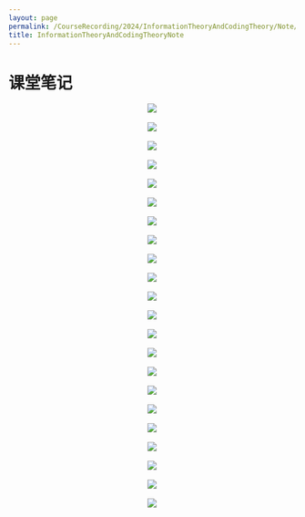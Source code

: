 ```yaml
---
layout: page
permalink: /CourseRecording/2024/InformationTheoryAndCodingTheory/Note/index.html
title: InformationTheoryAndCodingTheoryNote
---
```


# 课堂笔记

<div style="display: flex; justify-content: center;">
    <img src="https://cryoushiwo.oss-cn-hangzhou.aliyuncs.com/images/202409071714808.png" style="max-width: 80%; height: auto;">
</div><br>

<div style="display: flex; justify-content: center;">
    <img src="https://cryoushiwo.oss-cn-hangzhou.aliyuncs.com/images/202409071714786.png" style="max-width: 80%; height: auto;">
</div><br>

<div style="display: flex; justify-content: center;">
    <img src="https://cryoushiwo.oss-cn-hangzhou.aliyuncs.com/images/202409071714333.png" style="max-width: 80%; height: auto;">
</div><br>

<div style="display: flex; justify-content: center;">
    <img src="https://cryoushiwo.oss-cn-hangzhou.aliyuncs.com/images/202409071714940.png" style="max-width: 80%; height: auto;">
</div><br>

<div style="display: flex; justify-content: center;">
    <img src="https://cryoushiwo.oss-cn-hangzhou.aliyuncs.com/images/202409071715815.png" style="max-width: 80%; height: auto;">
</div><br>

<div style="display: flex; justify-content: center;">
    <img src="https://cryoushiwo.oss-cn-hangzhou.aliyuncs.com/images/202409071715431.png" style="max-width: 80%; height: auto;">
</div><br>

<div style="display: flex; justify-content: center;">
    <img src="https://cryoushiwo.oss-cn-hangzhou.aliyuncs.com/images/202409071715427.png" style="max-width: 80%; height: auto;">
</div><br>

<div style="display: flex; justify-content: center;">
    <img src="https://cryoushiwo.oss-cn-hangzhou.aliyuncs.com/images/202409071715151.png" style="max-width: 80%; height: auto;">
</div><br>

<div style="display: flex; justify-content: center;">
    <img src="https://cryoushiwo.oss-cn-hangzhou.aliyuncs.com/images/202409071715136.png" style="max-width: 80%; height: auto;">
</div><br>

<div style="display: flex; justify-content: center;">
    <img src="https://cryoushiwo.oss-cn-hangzhou.aliyuncs.com/images/202409071715465.png" style="max-width: 80%; height: auto;">
</div><br>

<div style="display: flex; justify-content: center;">
    <img src="https://cryoushiwo.oss-cn-hangzhou.aliyuncs.com/images/202409071716665.png" style="max-width: 80%; height: auto;">
</div><br>

<div style="display: flex; justify-content: center;">
    <img src="https://cryoushiwo.oss-cn-hangzhou.aliyuncs.com/images/202409071716161.png" style="max-width: 80%; height: auto;">
</div><br>

<div style="display: flex; justify-content: center;">
    <img src="https://cryoushiwo.oss-cn-hangzhou.aliyuncs.com/images/202409071716318.png" style="max-width: 80%; height: auto;">
</div><br>

<div style="display: flex; justify-content: center;">
    <img src="https://cryoushiwo.oss-cn-hangzhou.aliyuncs.com/images/202409071716601.png" style="max-width: 80%; height: auto;">
</div><br>

<div style="display: flex; justify-content: center;">
    <img src="https://cryoushiwo.oss-cn-hangzhou.aliyuncs.com/images/202409071716132.png" style="max-width: 80%; height: auto;">
</div><br>

<div style="display: flex; justify-content: center;">
    <img src="https://cryoushiwo.oss-cn-hangzhou.aliyuncs.com/images/202409071716422.png" style="max-width: 80%; height: auto;">
</div><br>

<div style="display: flex; justify-content: center;">
    <img src="https://cryoushiwo.oss-cn-hangzhou.aliyuncs.com/images/202409071716496.png" style="max-width: 80%; height: auto;">
</div><br>

<div style="display: flex; justify-content: center;">
    <img src="https://cryoushiwo.oss-cn-hangzhou.aliyuncs.com/images/202409071717073.png" style="max-width: 80%; height: auto;">
</div><br>

<div style="display: flex; justify-content: center;">
    <img src="https://cryoushiwo.oss-cn-hangzhou.aliyuncs.com/images/202409071717713.png" style="max-width: 80%; height: auto;">
</div><br>

<div style="display: flex; justify-content: center;">
    <img src="https://cryoushiwo.oss-cn-hangzhou.aliyuncs.com/images/202409071717927.png" style="max-width: 80%; height: auto;">
</div><br>

<div style="display: flex; justify-content: center;">
    <img src="https://cryoushiwo.oss-cn-hangzhou.aliyuncs.com/images/202409071717259.png" style="max-width: 80%; height: auto;">
</div><br>

<div style="display: flex; justify-content: center;">
    <img src="https://cryoushiwo.oss-cn-hangzhou.aliyuncs.com/images/202409071717207.png" style="max-width: 80%; height: auto;">
</div><br>